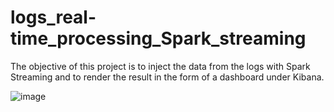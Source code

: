 # logs_real-time_processing_Spark_streaming
The objective of this project is to inject the data from the logs with Spark Streaming and to render the result in the form of a dashboard under Kibana.

![image](https://user-images.githubusercontent.com/77440761/166689592-79b16001-238b-4ce5-811c-930e8a42ed86.png)
